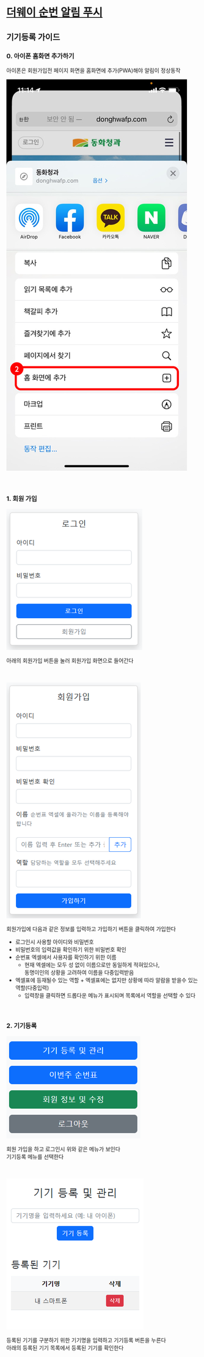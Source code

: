# [더웨이 순번 알림 푸시](https://theway-noti.silkroadpartnership.org)

## 기기등록 가이드

### 0. 아이폰 홈화면 추가하기

아이폰은 회원가입전 페이지 화면을 홈화면에 추가(PWA)해야 알림이 정상동작

![alt text](./img/홈화면.png)
<br/><br/><br/>

### 1. 회원 가입

![로그인](./img/로그인.png)

아래의 회원가입 버튼을 눌러 회원가입 화면으로 들어간다
<br/><br/><br/>

![회원가입](./img/회원가입.png)

회원가입에 다음과 같은 정보를 입력하고 가입하기 버튼을 클릭하여 가입한다
- 로그인시 사용할 아이디와 비밀번호
- 비밀번호의 입력값을 확인하기 위한 비밀번호 확인
- 순번표 엑셀에서 사용자를 확인하기 위한 이름  
  - 현재 엑셀에는 모두 성 없이 이름으로만 동일하게 적혀있으나,  
    동명이인의 상황을 고려하여 이름을 다중입력받음
- 엑셀표에 등재될수 있는 역할 + 엑셀표에는 없지만 상황에 따라 알람을 받을수 있는 역할(다중입력)
  - 입력창을 클릭하면 드롭다운 메뉴가 표시되며 목록에서 역할을 선택할 수 있다
<br/><br/><br/>

### 2. 기기등록
![메뉴목록](./img/메뉴목록.png)

회원 가입을 하고 로그인시 위와 같은 메뉴가 보인다  
기기등록 메뉴를 선택한다
<br/><br/><br/>


![기기등록](./img/기기등록.png)

등록된 기기를 구분하기 위한 기기명을 입력하고 기기등록 버튼을 누른다  
아래의 등록된 기기 목록에서 등록된 기기를 확인한다